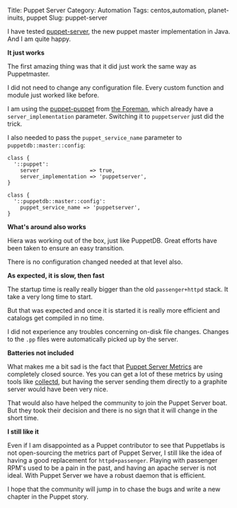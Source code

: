 Title: Puppet Server
Category: Automation
Tags: centos,automation, planet-inuits, puppet
Slug: puppet-server

I have tested [puppet-server](https://github.com/puppetlabs/puppet-server), the
new puppet master implementation in Java. And I am quite happy.

**It just works**

The first amazing thing was that it did just work the same way as Puppetmaster.

I did not need to change any configuration file. Every custom function and module just worked like before.

I am using the [puppet-puppet](https://github.com/theforeman/puppet-puppet) from [the Foreman](https://theforeman.org), which already have a `server_implementation` parameter. Switching it to `puppetserver` just did the trick.

I also needed to pass the `puppet_service_name` parameter to `puppetdb::master::config`:

```puppet
class {
  '::puppet':
    server                => true,
    server_implementation => 'puppetserver',
}

class {
  '::puppetdb::master::config':
    puppet_service_name => 'puppetserver',
}
```

**What's around also works**

Hiera was working out of the box, just like PuppetDB. Great efforts have been taken to ensure an easy transition.

There is no configuration changed needed at that level also.

**As expected, it is slow, then fast**

The startup time is really really bigger than the old `passenger+httpd` stack. It take a very long time to start.

But that was expected and once it is started it is really more efficient and catalogs get compiled in no time.

I did not experience any troubles concerning on-disk file changes. Changes to the `.pp` files were automatically picked up by the server.

**Batteries not included**

What makes me a bit sad is the fact that [Puppet Server Metrics](https://docs.puppetlabs.com/pe/latest/puppet_server_metrics.html) are completely closed source. Yes you can get a lot of these metrics by using tools like [collectd](https://collectd.org/wiki/index.php/Plugin:puppet_reports), but having the server sending them directly to a graphite server would have been very nice.

That would also have helped the community to join the Puppet Server boat. But they took their decision and there is no sign that it will change in the short time.


**I still like it**

Even if I am disappointed as a Puppet contributor to see that Puppetlabs is not open-sourcing the metrics part of Puppet Server, I still like the idea of having a good replacement for `httpd+passenger`. Playing with passenger RPM's used to be a pain in the past, and having an apache server is not ideal. With Puppet Server we have a robust daemon that is efficient.

I hope that the community will jump in to chase the bugs and write a new chapter in the Puppet story.
